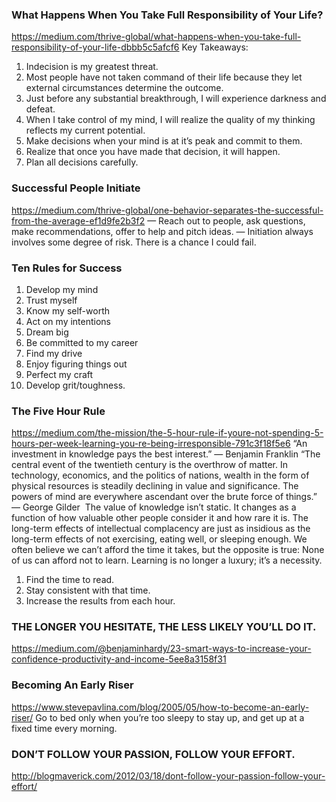 ### What Happens When You Take Full Responsibility of Your Life?
https://medium.com/thrive-global/what-happens-when-you-take-full-responsibility-of-your-life-dbbb5c5afcf6
Key Takeaways:
1.	Indecision is my greatest threat.
2.	Most people have not taken command of their life because they let external circumstances determine the outcome.
3.	Just before any substantial breakthrough, I will experience darkness and defeat.
4.	When I take control of my mind, I will realize the quality of my thinking reflects my current potential.
5.	Make decisions when your mind is at it’s peak and commit to them.
6.	Realize that once you have made that decision, it will happen.
7.	Plan all decisions carefully.

### Successful People Initiate
https://medium.com/thrive-global/one-behavior-separates-the-successful-from-the-average-ef1d9fe2b3f2
— Reach out to people, ask questions, make recommendations, offer to help and pitch ideas.
— Initiation always involves some degree of risk. There is a chance I could fail.

### Ten Rules for Success
1.	Develop my mind
2.	Trust myself
3.	Know my self-worth
4.	Act on my intentions
5.	Dream big
6.	Be committed to my career
7.	Find my drive
8.	Enjoy figuring things out
9.	Perfect my craft
10.	Develop grit/toughness.

### The Five Hour Rule
https://medium.com/the-mission/the-5-hour-rule-if-youre-not-spending-5-hours-per-week-learning-you-re-being-irresponsible-791c3f18f5e6
“An investment in knowledge pays the best interest.”  — Benjamin Franklin
“The central event of the twentieth century is the overthrow of matter. In technology, economics, and the politics of nations, wealth in the form of physical resources is steadily declining in value and significance. The powers of mind are everywhere ascendant over the brute force of things.” — George Gilder 
The value of knowledge isn’t static. It changes as a function of how valuable other people consider it and how rare it is.
The long-term effects of intellectual complacency are just as insidious as the long-term effects of not exercising, eating well, or sleeping enough.
We often believe we can’t afford the time it takes, but the opposite is true: None of us can afford not to learn. Learning is no longer a luxury; it’s a necessity.
1.	Find the time to read.
2.	Stay consistent with that time.
3.	Increase the results from each hour.

### THE LONGER YOU HESITATE, THE LESS LIKELY YOU’LL DO IT.
https://medium.com/@benjaminhardy/23-smart-ways-to-increase-your-confidence-productivity-and-income-5ee8a3158f31

### Becoming An Early Riser
https://www.stevepavlina.com/blog/2005/05/how-to-become-an-early-riser/
Go to bed only when you’re too sleepy to stay up, and get up at a fixed time every morning.

### DON’T FOLLOW YOUR PASSION, FOLLOW YOUR EFFORT.
http://blogmaverick.com/2012/03/18/dont-follow-your-passion-follow-your-effort/

